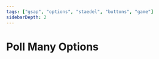 ```yaml
---
tags: ["gsap", "options", "staedel", "buttons", "game"]
sidebarDepth: 2
---
```


# Poll Many Options

<StaedelGames-PollManyOptions/>
